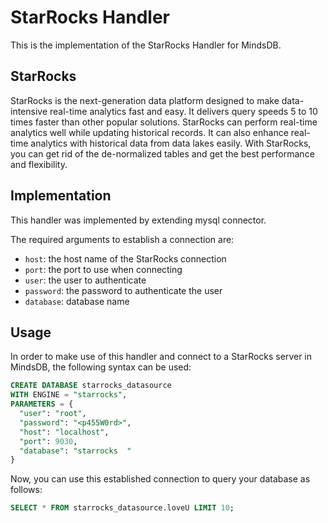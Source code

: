 # StarRocks Handler

This is the implementation of the StarRocks Handler for MindsDB.

## StarRocks
StarRocks is the next-generation data platform designed to make data-intensive real-time analytics fast and easy. It delivers query speeds 5 to 10 times faster than other popular solutions. StarRocks can perform real-time analytics well while updating historical records. It can also enhance real-time analytics with historical data from data lakes easily. With StarRocks, you can get rid of the de-normalized tables and get the best performance and flexibility.


## Implementation

This handler was implemented by extending mysql connector.

The required arguments to establish a connection are:

* `host`: the host name of the StarRocks connection 
* `port`: the port to use when connecting 
* `user`: the user to authenticate 
* `password`: the password to authenticate the user
* `database`: database name

## Usage

In order to make use of this handler and connect to a StarRocks server in MindsDB, the following syntax can be used:

```sql
CREATE DATABASE starrocks_datasource
WITH ENGINE = "starrocks",
PARAMETERS = { 
  "user": "root",
  "password": "<p455W0rd>",
  "host": "localhost",
  "port": 9030,
  "database": "starrocks  "
}
```

Now, you can use this established connection to query your database as follows:

```sql
SELECT * FROM starrocks_datasource.loveU LIMIT 10;
```